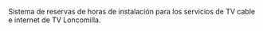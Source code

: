 Sistema de reservas de horas de instalación para los servicios de TV cable e internet de TV Loncomilla.